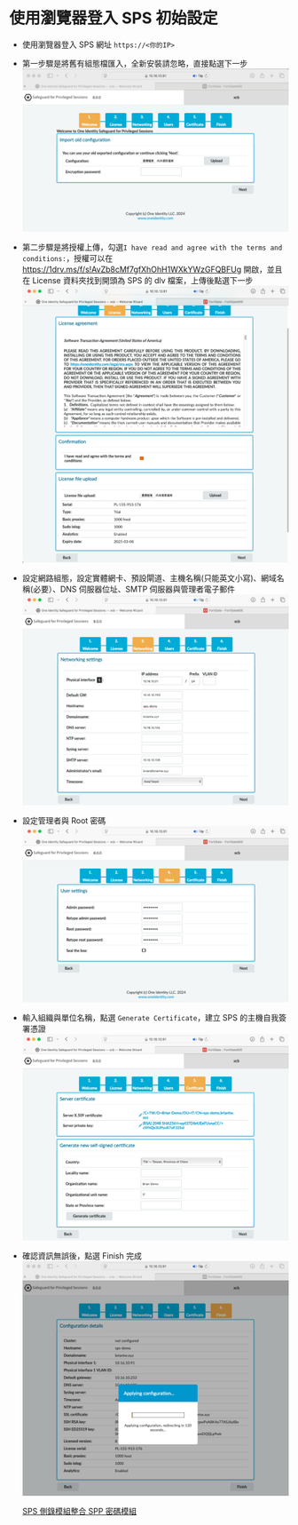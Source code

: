 # 使用瀏覽器登入 SPS 初始設定

- 使用瀏覽器登入 SPS 網址 ````https://<你的IP>````<br>
- 第一步驟是將舊有組態檔匯入，全新安裝請忽略，直接點選下一步<br>
  ![GITHUB](/images/sps/sps_web/1.png "忽略")<br>
- 第二步驟是將授權上傳，勾選````I have read and agree with the terms and conditions:````，授權可以在 https://1drv.ms/f/s!AvZb8cMf7gfXhOhH1WXkYWzGFQBFUg 開啟，並且在 License 資料夾找到開頭為 SPS 的 dlv 檔案，上傳後點選下一步<br>
  ![GITHUB](/images/sps/sps_web/2.png "授權上傳")<br>
- 設定網路組態，設定實體網卡、預設閘道、主機名稱(只能英文小寫)、網域名稱(必要）、DNS 伺服器位址、SMTP 伺服器與管理者電子郵件<br>
  ![GITHUB](/images/sps/sps_web/3.png "設定網路組態")<br>
- 設定管理者與 Root 密碼<br>
  ![GITHUB](/images/sps/sps_web/4.png "設定管理者")<br>
- 輸入組織與單位名稱，點選 ````Generate Certificate````，建立 SPS 的主機自我簽署憑證<br>
  ![GITHUB](/images/sps/sps_web/5.png "建立 SPS 的主機自我簽署憑證")<br>
- 確認資訊無誤後，點選 Finish 完成<br>
  ![GITHUB](/images/sps/sps_web/6.png "完成")<br> 

  [SPS 側錄模組整合 SPP 密碼模組](/sppsps.md)<br>